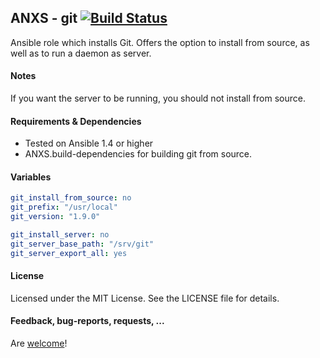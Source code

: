 ## ANXS - git [![Build Status](https://travis-ci.org/ANXS/git.png)](https://travis-ci.org/ANXS/git)

Ansible role which installs Git. Offers the option to install from source, as well as to run a daemon as server.


#### Notes
If you want the server to be running, you should not install from source.


#### Requirements & Dependencies
- Tested on Ansible 1.4 or higher
- ANXS.build-dependencies for building git from source.


#### Variables

```yaml
git_install_from_source: no
git_prefix: "/usr/local"
git_version: "1.9.0"

git_install_server: no
git_server_base_path: "/srv/git"
git_server_export_all: yes
```


#### License

Licensed under the MIT License. See the LICENSE file for details.


#### Feedback, bug-reports, requests, ...

Are [welcome](https://github.com/ANXS/git/issues)!
